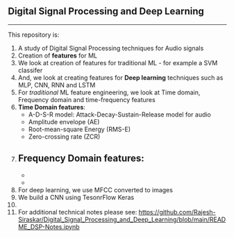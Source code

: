 ## Digital Signal Processing and Deep Learning
--------------------------------------------------------

This repository is:

1. A study of Digital Signal Processing techniques for Audio signals
2. Creation of **features** for ML
3. We look at creation of features for traditional ML - for example a SVM classifer
4. And, we look at creating features for **Deep learning** techniques such as MLP, CNN, RNN and LSTM
5. For _traditional_ ML feature engineering, we look at Time domain, Frequency domain and  time-frequency features
6. **Time Domain features**:
    - A-D-S-R model: Attack-Decay-Sustain-Release model for audio
    - Amplitude envelope (AE)
    - Root-mean-square Energy (RMS-E)
    - Zero-crossing rate (ZCR)
7. **Frequency Domain features**:
    -
    -
    -
8. For deep learning, we use MFCC converted to images
9. We build a CNN using TesonrFlow Keras
10. 
11. For additional technical notes please see: https://github.com/Rajesh-Siraskar/Digital_Signal_Processing_and_Deep_Learning/blob/main/README_DSP-Notes.ipynb

